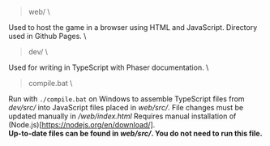> web/ \

Used to host the game in a browser using HTML and JavaScript. Directory used in Github Pages. \

> dev/ \

Used for writing in TypeScript with Phaser documentation. \

> compile.bat \

Run with `./compile.bat` on Windows to assemble TypeScript files from *dev/src/* into JavaScript files placed in *web/src/*. File changes must be updated manually in */web/index.html* Requires manual installation of (Node.js)[https://nodejs.org/en/download/]. \
__Up-to-date files can be found in *web/src/*. You do not need to run this file.__